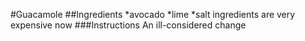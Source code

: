 #Guacamole
##Ingredients
*avocado
*lime
*salt
ingredients are very expensive now
###Instructions
An ill-considered change
